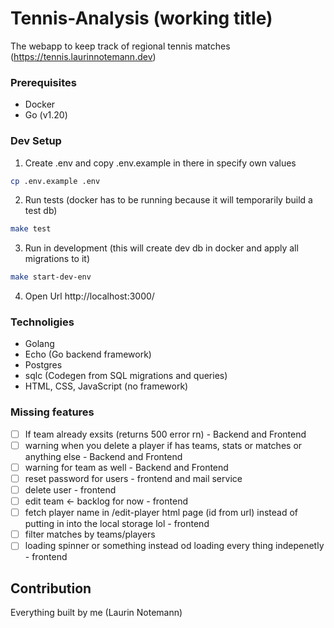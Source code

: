 # Tennis-Analysis (working title)

The webapp to keep track of regional tennis matches (https://tennis.laurinnotemann.dev)

### Prerequisites

- Docker 
- Go (v1.20)

### Dev Setup
1. Create .env and copy .env.example in there in specify own values
```bash
cp .env.example .env
```

2. Run tests (docker has to be running because it will temporarily build a test db)
```bash
make test
```

3. Run in development (this will create dev db in docker and apply all migrations to it)
```bash
make start-dev-env
```

4. Open Url
http://localhost:3000/

### Technoligies
- Golang
- Echo (Go backend framework)
- Postgres
- sqlc (Codegen from SQL migrations and queries)
- HTML, CSS, JavaScript (no framework)

### Missing features 
- [ ] If team already exsits (returns 500 error rn) - Backend and Frontend
- [ ] warning when you delete a player if has teams, stats or matches or anything else - Backend and Frontend
- [ ] warning for team as well - Backend and Frontend
- [ ] reset password for users - frontend and mail service
- [ ] delete user - frontend
- [ ] edit team <- backlog for now - frontend
- [ ] fetch player name in /edit-player html page (id from url) instead of putting in into the local storage lol - frontend
- [ ] filter matches by teams/players
- [ ] loading spinner or something instead od loading every thing indepenetly - frontend

## Contribution
Everything built by me (Laurin Notemann)
